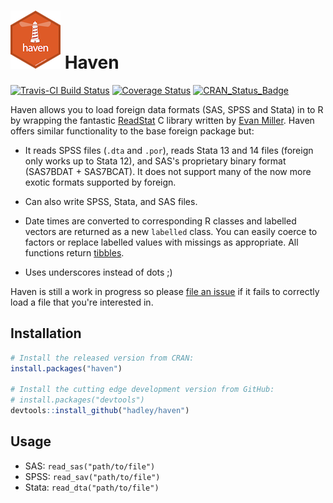 # ![](logo.png) Haven 

[![Travis-CI Build Status](https://travis-ci.org/hadley/haven.svg?branch=master)](https://travis-ci.org/hadley/haven)
[![Coverage Status](https://img.shields.io/codecov/c/github/hadley/haven/master.svg)](https://codecov.io/github/hadley/haven?branch=master)
[![CRAN_Status_Badge](http://www.r-pkg.org/badges/version/haven)](https://cran.r-project.org/package=haven)

Haven allows you to load foreign data formats (SAS, SPSS and Stata) in to R by wrapping the fantastic [ReadStat](https://github.com/WizardMac/ReadStat) C library written by [Evan Miller](http://www.evanmiller.org). Haven offers similar functionality to the base foreign package but:

* It reads SPSS files (`.dta` and `.por`), reads Stata 13 and 14 files 
  (foreign only works up to Stata 12), and SAS's proprietary binary format 
  (SAS7BDAT + SAS7BCAT). It does not support many of the now more exotic 
  formats supported by foreign.

* Can also write SPSS, Stata, and SAS files.

* Date times are converted to corresponding R classes and labelled vectors are 
  returned as a new `labelled` class. You can easily coerce to factors or 
  replace labelled values with missings as appropriate. All functions return
  [tibbles](http://github.com/hadley/tibble).

* Uses underscores instead of dots ;)

Haven is still a work in progress so please [file an issue](https://github.com/hadley/haven/issues) if it fails to correctly load a file that you're interested in.

## Installation

```R
# Install the released version from CRAN:
install.packages("haven")

# Install the cutting edge development version from GitHub:
# install.packages("devtools")
devtools::install_github("hadley/haven")
```

## Usage

* SAS: `read_sas("path/to/file")`
* SPSS: `read_sav("path/to/file")`
* Stata: `read_dta("path/to/file")`
